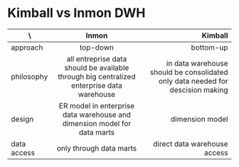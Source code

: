 # Kimball vs Inmon DWH

| \   |      Inmon      |  Kimball |
|----------|:-------------:|------:|
| approach |  top-down  | bottom-up |
| philosophy |  all entreprise data should be available through big centralized enterprise data warehouse   | in data warehouse should be consolidated only data needed for descision making |
| design |    ER model in enterprise data warehouse and dimension model for data marts   |   dimension model |
| data access | only through data marts |    direct data warehouse access |